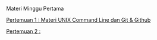 Materi Minggu Pertama

[Pertemuan 1 : Materi UNIX Command Line dan Git & Github](https://github.com/fellianik/writing-presentation-mbkm/main/week-1/pertemuan-1.md)

[Pertemuan 2 : ]()
